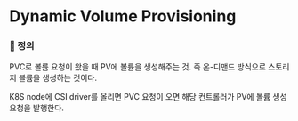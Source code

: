 # Dynamic Volume Provisioning

### 📌 정의

PVC로 볼륨 요청이 왔을 때 PV에 볼륨을 생성해주는 것. 즉 온-디맨드 방식으로 스토리지 볼륨을 생성하는 것이다.

K8S node에 CSI driver를 올리면 PVC 요청이 오면 해당 컨트롤러가 PV에 볼륨 생성 요청을 발행한다.

